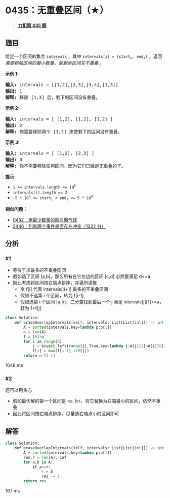 # 0435：无重叠区间（★）


> <u>**[力扣第 435 题](https://leetcode.cn/problems/non-overlapping-intervals/)**</u>

## 题目

<p>给定一个区间的集合 <code>intervals</code> ，其中 <code>intervals[i] = [start<sub>i</sub>, end<sub>i</sub>]</code> 。返回 <em>需要移除区间的最小数量，使剩余区间互不重叠 </em>。</p>



<p><strong>示例 1:</strong></p>

<pre>
<strong>输入:</strong> intervals = [[1,2],[2,3],[3,4],[1,3]]
<strong>输出:</strong> 1
<strong>解释:</strong> 移除 [1,3] 后，剩下的区间没有重叠。
</pre>

<p><strong>示例 2:</strong></p>

<pre>
<strong>输入:</strong> intervals = [ [1,2], [1,2], [1,2] ]
<strong>输出:</strong> 2
<strong>解释:</strong> 你需要移除两个 [1,2] 来使剩下的区间没有重叠。
</pre>

<p><strong>示例 3:</strong></p>

<pre>
<strong>输入:</strong> intervals = [ [1,2], [2,3] ]
<strong>输出:</strong> 0
<strong>解释:</strong> 你不需要移除任何区间，因为它们已经是无重叠的了。
</pre>



<p><strong>提示:</strong></p>

<ul>
<li><code>1 &lt;= intervals.length &lt;= 10<sup>5</sup></code></li>
<li><code>intervals[i].length == 2</code></li>
<li><code>-5 * 10<sup>4</sup> &lt;= start<sub>i</sub> &lt; end<sub>i</sub> &lt;= 5 * 10<sup>4</sup></code></li>
</ul>


**相似问题：**
- [0452：用最少数量的箭引爆气球](/leetcode/0452)
- [2446：判断两个事件是否存在冲突（1322 分）](/leetcode/2446)


## 分析


### #1

- 等价于求最多的不重叠区间
- 假如选了区间 [a,b]，那么所有在它左边的区间 [c,d] 必然要满足 d<=a
- 因此考虑将区间按右端点排序，并遍历递推
	- 令 f[i] 代表 intervals[:i+1] 最多的不重叠区间
	- 假如不选第 i 个区间，转为 f[i-1]
	- 假如选第 i 个区间 [a,b]，二分查找到最后一个 j 满足 intervals[j][1]<=a，转为 1+f[j]

```python
class Solution:
    def eraseOverlapIntervals(self, intervals: List[List[int]]) -> int:
        A = sorted(intervals,key=lambda p:p[1])
        n = len(A)
        f = [0]*n
        for i in range(n):
            j = bisect_left(range(i),True,key=lambda j:A[j][1]>A[i][0])-1
            f[i] = max(f[i-1],1+f[j])
        return n-f[-1]
```
1048 ms
### #2

还可以用贪心
- 假如最优解的第一个区间是 <a, b>，将它替换为右端最小的区间，依然不重叠
- 因此将区间按右端点排序，尽量选右端点小的区间即可


## 解答

```python
class Solution:
    def eraseOverlapIntervals(self, intervals: List[List[int]]) -> int:
        A = sorted(intervals,key=lambda p:p[1])
        res,r = len(A),-inf
        for a,b in A:
            if a>=r:
                r = b
                res -= 1
        return res
```
167 ms
